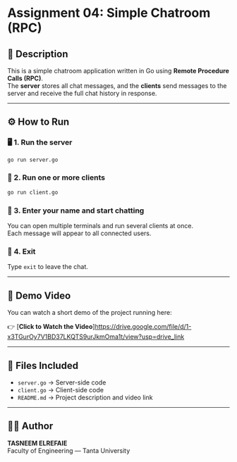 # Assignment 04: Simple Chatroom (RPC)

## 📘 Description
This is a simple chatroom application written in Go using **Remote Procedure Calls (RPC)**.  
The **server** stores all chat messages, and the **clients** send messages to the server and receive the full chat history in response.

---

## ⚙️ How to Run

### 🖥️ 1. Run the server
```bash
go run server.go
```

### 💬 2. Run one or more clients
```bash
go run client.go
```

### 👤 3. Enter your name and start chatting
You can open multiple terminals and run several clients at once.  
Each message will appear to all connected users.

### 🚪 4. Exit
Type `exit` to leave the chat.

---

## 🎥 Demo Video
You can watch a short demo of the project running here:

👉 [**Click to Watch the Video**]https://drive.google.com/file/d/1-x3TGurOy7V1BD37LKQTS9urJkmOma1t/view?usp=drive_link

---

## 📁 Files Included
- `server.go` → Server-side code  
- `client.go` → Client-side code  
- `README.md` → Project description and video link

---

## 🧑‍💻 Author
**TASNEEM ELREFAIE**  
Faculty of Engineering — Tanta University




